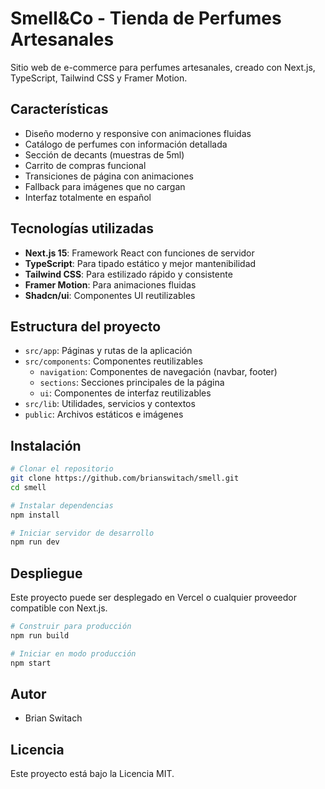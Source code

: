 # Smell&Co - Tienda de Perfumes Artesanales

Sitio web de e-commerce para perfumes artesanales, creado con Next.js, TypeScript, Tailwind CSS y Framer Motion.

## Características

- Diseño moderno y responsive con animaciones fluidas
- Catálogo de perfumes con información detallada
- Sección de decants (muestras de 5ml)
- Carrito de compras funcional
- Transiciones de página con animaciones
- Fallback para imágenes que no cargan
- Interfaz totalmente en español

## Tecnologías utilizadas

- **Next.js 15**: Framework React con funciones de servidor
- **TypeScript**: Para tipado estático y mejor mantenibilidad
- **Tailwind CSS**: Para estilizado rápido y consistente
- **Framer Motion**: Para animaciones fluidas
- **Shadcn/ui**: Componentes UI reutilizables

## Estructura del proyecto

- `src/app`: Páginas y rutas de la aplicación
- `src/components`: Componentes reutilizables
  - `navigation`: Componentes de navegación (navbar, footer)
  - `sections`: Secciones principales de la página
  - `ui`: Componentes de interfaz reutilizables
- `src/lib`: Utilidades, servicios y contextos
- `public`: Archivos estáticos e imágenes

## Instalación

```bash
# Clonar el repositorio
git clone https://github.com/brianswitach/smell.git
cd smell

# Instalar dependencias
npm install

# Iniciar servidor de desarrollo
npm run dev
```

## Despliegue

Este proyecto puede ser desplegado en Vercel o cualquier proveedor compatible con Next.js.

```bash
# Construir para producción
npm run build

# Iniciar en modo producción
npm start
```

## Autor

- Brian Switach

## Licencia

Este proyecto está bajo la Licencia MIT.
